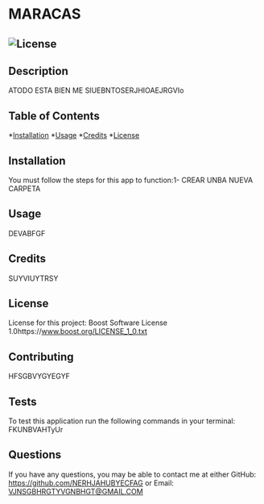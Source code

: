 # MARACAS

## ![License](https://img.shields.io/badge/License-Boost_1.0-lightblue.svg)

## Description

ATODO ESTA BIEN ME SIUEBNTOSERJHIOAEJRGVIo 


## Table of Contents

 *[Installation](#installation)
 *[Usage](#usage)
 *[Credits](#credits)
 *[License](#license)  



## Installation
 You must follow the steps for this app to function:1- CREAR UNBA NUEVA CARPETA



## Usage

DEVABFGF



## Credits

SUYVIUYTRSY


## License

License for this project: Boost Software License 1.0https://www.boost.org/LICENSE_1_0.txt


## Contributing

 HFSGBVYGYEGYF

## Tests

To test this application run the following commands in your terminal:
 FKUNBVAHTyUr



## Questions
 If you have any questions, you may be able to contact me at either
 GitHub: https://github.com/NERHJAHUBYECFAG
 or
 Email: VJNSGBHRGTYVGNBHGT@GMAIL.COM

  
  